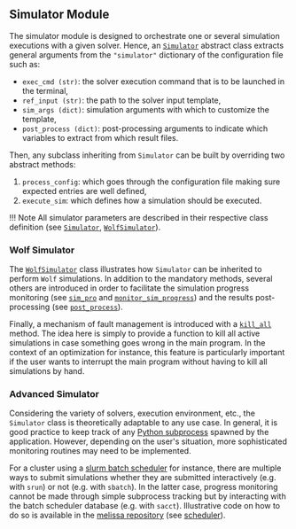 ## Simulator Module
The simulator module is designed to orchestrate one or several simulation executions with a given solver.
Hence, an [`Simulator`](https://github.com/mschouler/aero-optim/blob/master/src/simulator.py#L13-L77) abstract class extracts general arguments from the `"simulator"` dictionary of the configuration file such as:

- `exec_cmd (str)`: the solver execution command that is to be launched in the terminal,
- `ref_input (str)`: the path to the solver input template,
- `sim_args (dict)`: simulation arguments with which to customize the template,
- `post_process (dict)`: post-processing arguments to indicate which variables to extract from which result files.

Then, any subclass inheriting from `Simulator` can be built by overriding two abstract methods:

1. `process_config`: which goes through the configuration file making sure expected entries are well defined,
2. `execute_sim`: which defines how a simulation should be executed.

!!! Note
    All simulator parameters are described in their respective class definition (see [`Simulator`](https://github.com/mschouler/aero-optim/blob/master/src/simulator.py#L18-L30), [`WolfSimulator`](https://github.com/mschouler/aero-optim/blob/master/src/simulator.py#L85-L91)).

### Wolf Simulator
The [`WolfSimulator`](https://github.com/mschouler/aero-optim/blob/master/src/simulator.py#L80-L210) class illustrates how `Simulator` can be inherited to perform `Wolf` simulations. In addition to the mandatory methods, several others are introduced in order to facilitate the simulation progress monitoring (see [`sim_pro`](https://github.com/mschouler/aero-optim/blob/master/src/simulator.py#L93) and [`monitor_sim_progress`](https://github.com/mschouler/aero-optim/blob/master/src/simulator.py#L155-L174)) and the results post-processing (see [`post_process`](https://github.com/mschouler/aero-optim/blob/master/src/simulator.py#L176-L203)).

Finally, a mechanism of fault management is introduced with a [`kill_all`](https://github.com/mschouler/aero-optim/blob/master/src/simulator.py#L199-L204) method. The idea here is simply to provide a function to kill all active simulations in case something goes wrong in the main program. In the context of an optimization for instance, this feature is particularly important if the user wants to interrupt the main program without having to kill all simulations by hand.

### Advanced Simulator
Considering the variety of solvers, execution environment, etc., the `Simulator` class is theoretically adaptable to any use case. In general, it is good practice to keep track of any [Python subprocess](https://docs.python.org/3/library/subprocess.html) spawned by the application. However, depending on the user's situation, more sophisticated monitoring routines may need to be implemented.

For a cluster using a [slurm batch scheduler](https://slurm.schedmd.com/documentation.html) for instance, there are multiple ways to submit simulations whether they are submitted interactively (e.g. with `srun`) or not (e.g. with `sbatch`). In the latter case, progress monitoring cannot be made through simple subprocess tracking but by interacting with the batch scheduler database (e.g. with `sacct`). Illustrative code on how to do so is available in the [melissa repository](https://gitlab.inria.fr/melissa/melissa) (see [scheduler](https://gitlab.inria.fr/melissa/melissa/-/tree/develop/melissa/scheduler)).